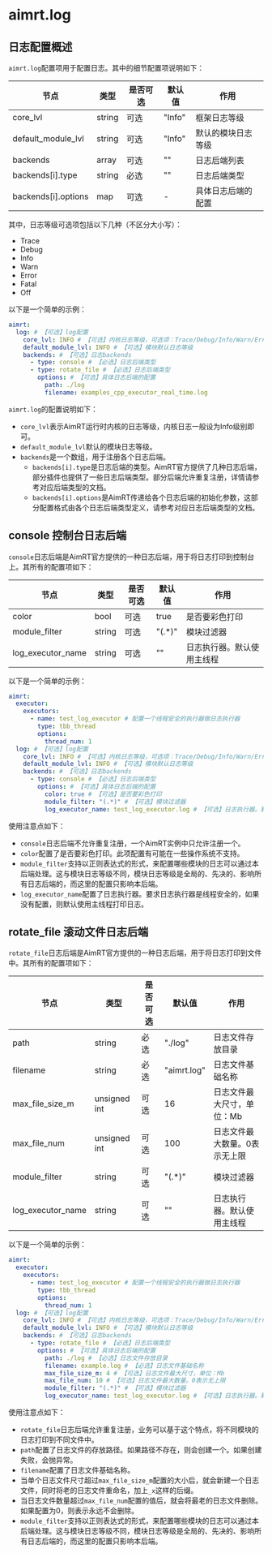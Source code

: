 # aimrt.log


## 日志配置概述

`aimrt.log`配置项用于配置日志。其中的细节配置项说明如下：

| 节点                | 类型      | 是否可选| 默认值 | 作用 |
| ----                | ----      | ----  | ----  | ---- |
| core_lvl            | string    | 可选  | "Info" | 框架日志等级 |
| default_module_lvl  | string    | 可选  | "Info" | 默认的模块日志等级 |
| backends            | array     | 可选  | ""    | 日志后端列表 |
| backends[i].type    | string    | 必选  | ""    | 日志后端类型 |
| backends[i].options | map       | 可选  | -     | 具体日志后端的配置 |

其中，日志等级可选项包括以下几种（不区分大小写）：
- Trace
- Debug
- Info
- Warn
- Error
- Fatal
- Off

以下是一个简单的示例：
```yaml
aimrt:
  log: # 【可选】log配置
    core_lvl: INFO # 【可选】内核日志等级，可选项：Trace/Debug/Info/Warn/Error/Fatal/Off，不区分大小写
    default_module_lvl: INFO # 【可选】模块默认日志等级
    backends: # 【可选】日志backends
      - type: console # 【必选】日志后端类型
      - type: rotate_file # 【必选】日志后端类型
        options: # 【可选】具体日志后端的配置
          path: ./log
          filename: examples_cpp_executor_real_time.log
```

`aimrt.log`的配置说明如下：
- `core_lvl`表示AimRT运行时内核的日志等级，内核日志一般设为Info级别即可。
- `default_module_lvl`默认的模块日志等级。
- `backends`是一个数组，用于注册各个日志后端。
  - `backends[i].type`是日志后端的类型。AimRT官方提供了几种日志后端，部分插件也提供了一些日志后端类型。部分后端允许重复注册，详情请参考对应后端类型的文档。
  - `backends[i].options`是AimRT传递给各个日志后端的初始化参数，这部分配置格式由各个日志后端类型定义，请参考对应日志后端类型的文档。


## console 控制台日志后端


`console`日志后端是AimRT官方提供的一种日志后端，用于将日志打印到控制台上。其所有的配置项如下：


| 节点                  | 类型              | 是否可选| 默认值 | 作用 |
| ----                  | ----              | ----  | ----  | ---- |
| color                 | bool              | 可选  | true  | 是否要彩色打印 |
| module_filter         | string            | 可选  | "(.*)"| 模块过滤器 |
| log_executor_name     | string            | 可选  | ""    | 日志执行器。默认使用主线程 |


以下是一个简单的示例：
```yaml
aimrt:
  executor:
    executors:
      - name: test_log_executor # 配置一个线程安全的执行器做日志执行器
        type: tbb_thread
        options:
          thread_num: 1
  log: # 【可选】log配置
    core_lvl: INFO # 【可选】内核日志等级，可选项：Trace/Debug/Info/Warn/Error/Fatal/Off，不区分大小写
    default_module_lvl: INFO # 【可选】模块默认日志等级
    backends: # 【可选】日志backends
      - type: console # 【必选】日志后端类型
        options: # 【可选】具体日志后端的配置
          color: true # 【可选】是否要彩色打印
          module_filter: "(.*)" # 【可选】模块过滤器
          log_executor_name: test_log_executor.log # 【可选】日志执行器。默认使用主线程
```

使用注意点如下：
- `console`日志后端不允许重复注册，一个AimRT实例中只允许注册一个。
- `color`配置了是否要彩色打印。此项配置有可能在一些操作系统不支持。
- `module_filter`支持以正则表达式的形式，来配置哪些模块的日志可以通过本后端处理。这与模块日志等级不同，模块日志等级是全局的、先决的、影响所有日志后端的，而这里的配置只影响本后端。
- `log_executor_name`配置了日志执行器。要求日志执行器是线程安全的，如果没有配置，则默认使用主线程打印日志。


## rotate_file 滚动文件日志后端

`rotate_file`日志后端是AimRT官方提供的一种日志后端，用于将日志打印到文件中。其所有的配置项如下：


| 节点                  | 类型              | 是否可选| 默认值 | 作用 |
| ----                  | ----              | ----  | ----  | ---- |
| path                  | string            | 必选  | "./log"  | 日志文件存放目录 |
| filename              | string            | 必选  | "aimrt.log" | 日志文件基础名称 |
| max_file_size_m       | unsigned int      | 可选  | 16    | 日志文件最大尺寸，单位：Mb |
| max_file_num          | unsigned int      | 可选  | 100   | 日志文件最大数量。0表示无上限 |
| module_filter         | string            | 可选  | "(.*)"| 模块过滤器 |
| log_executor_name     | string            | 可选  | ""    | 日志执行器。默认使用主线程 |


以下是一个简单的示例：
```yaml
aimrt:
  executor:
    executors:
      - name: test_log_executor # 配置一个线程安全的执行器做日志执行器
        type: tbb_thread
        options:
          thread_num: 1
  log: # 【可选】log配置
    core_lvl: INFO # 【可选】内核日志等级，可选项：Trace/Debug/Info/Warn/Error/Fatal/Off，不区分大小写
    default_module_lvl: INFO # 【可选】模块默认日志等级
    backends: # 【可选】日志backends
      - type: rotate_file # 【必选】日志后端类型
        options: # 【可选】具体日志后端的配置
          path: ./log # 【必选】日志文件存放目录
          filename: example.log # 【必选】日志文件基础名称
          max_file_size_m: 4 # 【可选】日志文件最大尺寸，单位：Mb
          max_file_num: 10 # 【可选】日志文件最大数量。0表示无上限
          module_filter: "(.*)" # 【可选】模块过滤器
          log_executor_name: test_log_executor.log # 【可选】日志执行器。默认使用主线程
```

使用注意点如下：
- `rotate_file`日志后端允许重复注册，业务可以基于这个特点，将不同模块的日志打印到不同文件中。
- `path`配置了日志文件的存放路径。如果路径不存在，则会创建一个。如果创建失败，会抛异常。
- `filename`配置了日志文件基础名称。
- 当单个日志文件尺寸超过`max_file_size_m`配置的大小后，就会新建一个日志文件，同时将老的日志文件重命名，加上`_x`这样的后缀。
- 当日志文件数量超过`max_file_num`配置的值后，就会将最老的日志文件删除。如果配置为0，则表示永远不会删除。
- `module_filter`支持以正则表达式的形式，来配置哪些模块的日志可以通过本后端处理。这与模块日志等级不同，模块日志等级是全局的、先决的、影响所有日志后端的，而这里的配置只影响本后端。
